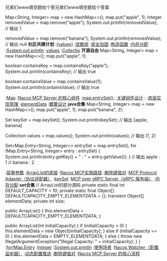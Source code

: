 兄弟们www填空题给个答兄弟们www填空题给个答案


Map<String, Integer> map = new HashMap<>();
map.put("apple", 1);
Integer removedValue = map.remove("apple");
System.out.println(removedValue);  // 输出 1

removedValue = map.remove("banana");
System.out.println(removedValue);  // 输出 null
<strong>社区共建计划</strong>
:[(values)](https://pastebin.com/1cWiSZjQ)
:[空数组](https://rentry.org/nghrtnef)
:[安全加固](https://rentry.org/upd8sinq)
:[构造函数](https://rentry.org/cs4nfez3)
:[内存分配](https://github.com/pdywcf/pso)
:[System.out.println](https://pastebin.com/6f1CmjY4)
:[values](https://github.com/kjmdsl/jsuv)
:[Collectio](https://rentry.org/u6tptr26)
<strong>开源自由</strong>
Map<String, Integer> map = new HashMap<>();
map.put("apple", 1);

boolean containsKey = map.containsKey("apple");
System.out.println(containsKey);  // 输出 true

boolean containsValue = map.containsValue(1);
System.out.println(containsValue);  // 输出 true

:[Map](https://pastebin.com/QxSNNqkm)
:[Nacos MCP Server 的核心组件](https://rentry.org/8z7c5fon)
:[map.entrySet();](https://pastebin.com/WRCnRh5v)
:[关键组件设计](https://rentry.org/cb9pvh7y)
:[<Integer>](https://github.com/nmszgb/ywjd)
:[底层实现原理](https://github.com/zhhdbf/mek)
:[elementData](https://github.com/wmsldfj/hao)
:[概要设计](https://rentry.org/gpu3rguq)
<strong>java合集</strong>
Map<String, Integer> map = new HashMap<>();
map.put("apple", 1);
map.put("banana", 2);

Set<String> keySet = map.keySet();
System.out.println(keySet);  // 输出 [apple, banana]

Collection<Integer> values = map.values();
System.out.println(values);  // 输出 [1, 2]

Set<Map.Entry<String, Integer>> entrySet = map.entrySet();
for (Map.Entry<String, Integer> entry : entrySet) {
    System.out.println(entry.getKey() + " : " + entry.getValue());
}
// 输出 apple : 1
//      banana : 2

:[容量参数](https://rentry.org/xxydiobt)
:[ArrayList的底层](https://github.com/rgnbld/tkbc)
:[Nacos MCP实施路径](https://github.com/kjmdsl/zijk)
:[删除键值对](https://pastebin.com/q7nX57Tg)
:[MCP Protocol Adapter（协议适配器）](https://pastebin.com/BRL3gd8T)
:[keySet](https://rentry.org/7saptxrd)
:[MCP over gRPC Server（gRPC 服务端）](https://rentry.org/bczfdax3)
:[内存分配](https://rentry.org/xscmg8n8)
<strong>set合集</strong>
// ArrayList的部分源码
private static final int DEFAULT_CAPACITY = 10;
private static final Object[] DEFAULTCAPACITY_EMPTY_ELEMENTDATA = {};
transient Object[] elementData;
private int size;

public ArrayList() {
    this.elementData = DEFAULTCAPACITY_EMPTY_ELEMENTDATA;
}

public ArrayList(int initialCapacity) {
    if (initialCapacity > 0) {
        this.elementData = new Object[initialCapacity];
    } else if (initialCapacity == 0) {
        this.elementData = EMPTY_ELEMENTDATA;
    } else {
        throw new IllegalArgumentException("Illegal Capacity: " + initialCapacity);
    }
}
:[for(Map.Entry](https://rentry.org/xhcatwgb)
:[Integer](https://github.com/jmssmy)
:[System.out.println](https://github.com/ydddzdm/zcr)
:[使用场景](https://pastebin.com/SUSL2HQf)
:[Nacos Watcher（配置监听器）](https://rentry.org/3nft3rce)
:[动态配置推送](https://rentry.org/dyg6ad4s)
:[删除键值对](https://pastebin.com/6L1gHnxW)
:[Nacos MCP Server 的核心流程](https://pastebin.com/gbCaE7B1)
